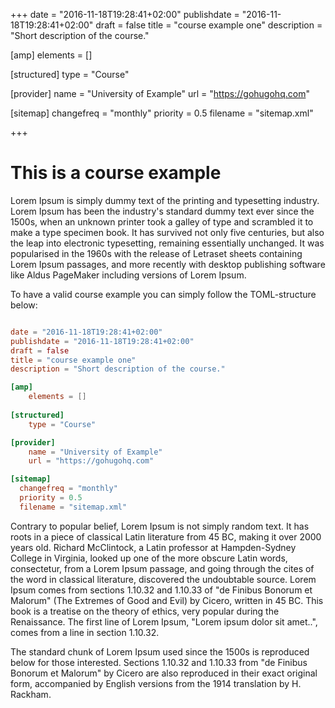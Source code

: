 +++
date = "2016-11-18T19:28:41+02:00"
publishdate = "2016-11-18T19:28:41+02:00"
draft = false
title = "course example one"
description = "Short description of the course."

[amp]
    elements = []
    
[structured]
    type = "Course"

[provider]
    name = "University of Example"
    url = "https://gohugohq.com"

[sitemap]
  changefreq = "monthly"
  priority = 0.5
  filename = "sitemap.xml"
  
+++

# This is a course example

Lorem Ipsum is simply dummy text of the printing and typesetting industry. Lorem Ipsum has been the industry's standard dummy text ever since the 1500s, when an unknown printer took a galley of type and scrambled it to make a type specimen book. It has survived not only five centuries, but also the leap into electronic typesetting, remaining essentially unchanged. It was popularised in the 1960s with the release of Letraset sheets containing Lorem Ipsum passages, and more recently with desktop publishing software like Aldus PageMaker including versions of Lorem Ipsum.

To have a valid course example you can simply follow the TOML-structure below:

```toml

date = "2016-11-18T19:28:41+02:00"
publishdate = "2016-11-18T19:28:41+02:00"
draft = false
title = "course example one"
description = "Short description of the course."

[amp]
    elements = []
    
[structured]
    type = "Course"

[provider]
    name = "University of Example"
    url = "https://gohugohq.com"

[sitemap]
  changefreq = "monthly"
  priority = 0.5
  filename = "sitemap.xml"
```

Contrary to popular belief, Lorem Ipsum is not simply random text. It has roots in a piece of classical Latin literature from 45 BC, making it over 2000 years old. Richard McClintock, a Latin professor at Hampden-Sydney College in Virginia, looked up one of the more obscure Latin words, consectetur, from a Lorem Ipsum passage, and going through the cites of the word in classical literature, discovered the undoubtable source. Lorem Ipsum comes from sections 1.10.32 and 1.10.33 of "de Finibus Bonorum et Malorum" (The Extremes of Good and Evil) by Cicero, written in 45 BC. This book is a treatise on the theory of ethics, very popular during the Renaissance. The first line of Lorem Ipsum, "Lorem ipsum dolor sit amet..", comes from a line in section 1.10.32.

The standard chunk of Lorem Ipsum used since the 1500s is reproduced below for those interested. Sections 1.10.32 and 1.10.33 from "de Finibus Bonorum et Malorum" by Cicero are also reproduced in their exact original form, accompanied by English versions from the 1914 translation by H. Rackham.